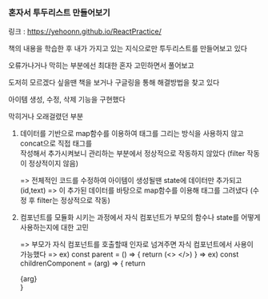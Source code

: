 ### 혼자서 투두리스트 만들어보기

링크 : https://yehoonn.github.io/ReactPractice/

책의 내용을 학습한 후 내가 가지고 있는 지식으로만 투두리스트를 만들어보고 있다

오류가나거나 막히는 부분에선 최대한 혼자 고민하면서 풀어보고

도저히 모르겠다 싶을땐 책을 보거나 구글링을 통해 해결방법을 찾고 있다

아이템 생성, 수정, 삭제 기능을 구현했다

막히거나 오래걸렸던 부분

1. 데이터를 기반으로 map함수를 이용하여 태그를 그리는 방식을 사용하지 않고 concat으로 직접 태그를  
   작성해서 추가시켜보니 관리하는 부분에서 정상적으로 작동하지 않았다 (filter 작동이 정상적이지 않음)

   => 전체적인 코드를 수정하여 아이템이 생성될땐 state에 데이터만 추가되고 (id,text)
   => 이 추가된 데이터를 바탕으로 map함수를 이용해 태그를 그려냈다 (수정 후 filter는 정상적으로 작동)

2. 컴포넌트를 모듈화 시키는 과정에서 자식 컴포넌트가 부모의 함수나 state를 어떻게 사용하는지에 대한 고민

   => 부모가 자식 컴포넌트를 호출할때 인자로 넘겨주면 자식 컴포넌트에서 사용이 가능했다
   => ex) const parent = () => { return (<> <childrenComponent arg={arg}/> </>) }
   => ex) const childrenComponent = (arg) => { return <div>{arg}</div> }
